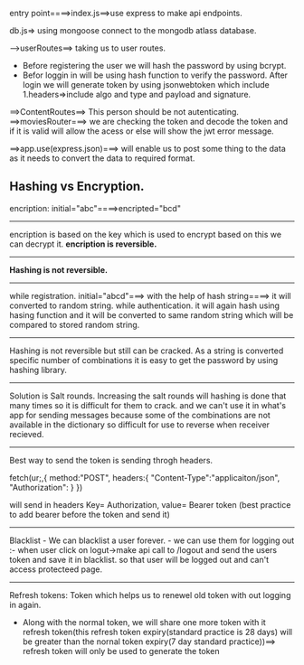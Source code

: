 entry point====>index.js==>use express to make api endpoints.



db.js=>  using mongoose connect to the mongodb atlass database.


-->userRoutes==> taking us to user routes.
- Before registering the user we will hash the password by using bcrypt.
- Befor loggin in will be using hash function to verify the password. After login we will generate token by using jsonwebtoken which include 1.headers=>include algo and type and payload and signature.


==>ContentRoutes==> This person should be not autenticating.
==>moviesRouter===> we are checking the token and decode the token and if it is valid will allow the acess or else will show the jwt error message.


==>app.use(express.json)===> will enable us to post some thing to the data as it needs to convert the data to required format.



## Hashing vs Encryption.

encription:
initial="abc"====>encripted="bcd"
<hr/>

encription is based on the key which is used to encrypt based on this we can decrypt it.
**encription is reversible.**
<hr/>

**Hashing is not reversible.**
<hr/>
while registration.
initial="abcd"===> with the help of hash string====> it will converted to random string.
while authentication.
it will again hash using hasing function and it will be converted to same random string which will be compared to stored random string.
<hr/>
Hashing is not reversible but still can be cracked. As a string is converted specific number of combinations it is easy to get the password by using hashing library.
<hr/>
Solution is Salt rounds. Increasing the salt rounds will hashing is done that many times so it is difficult for them to crack. and we can't use it in what's app for sending messages because some of the combinations are not available in the dictionary so difficult for use to reverse when receiver recieved.

<hr/>

Best way to send the token is sending throgh headers.

fetch(ur;,{
    method:"POST",
    headers:{
        "Content-Type":"applicaiton/json",
        "Authorization":
    }
})

will send in headers
Key= Authorization,
value= Bearer token  (best practice to add bearer before the token and send it)
<hr/>
Blacklist
- We can blacklist a user forever.
- we can use them for logging out :- when user click on logut->make api call to /logout and send the users token and save it in blacklist. so that user will be logged out and can't access protecteed page.

<hr/>

Refresh tokens: Token which helps us to renewel old token with out logging in again.
- Along with the normal token, we will share one more token with it refresh token(this refresh token expiry(standard practice  is 28 days) will be greater than the nornal token expiry(7 day standard practice))==> refresh token will only be used to generate the token 